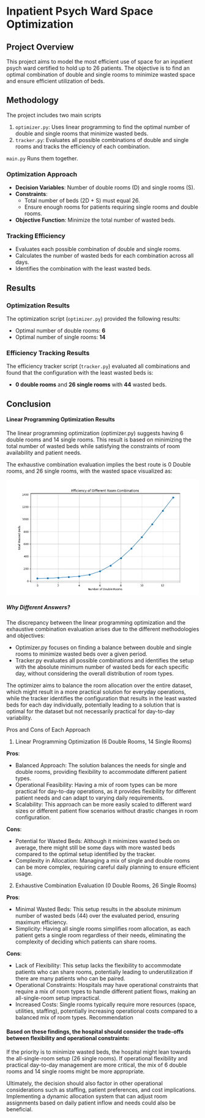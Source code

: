 # Inpatient Psych Ward Space Optimization

## Project Overview

This project aims to model the most efficient use of space for an inpatient psych ward certified to hold up to 26 patients. The objective is to find an optimal combination of double and single rooms to minimize wasted space and ensure efficient utilization of beds.

## Methodology

The project includes two main scripts
1. `optimizer.py`: Uses linear programming to find the optimal number of double and single rooms that minimize wasted beds.
2. `tracker.py`: Evaluates all possible combinations of double and single rooms and tracks the efficiency of each combination.


`main.py` Runs them together.

### Optimization Approach

- **Decision Variables**: Number of double rooms (D) and single rooms (S).
- **Constraints**: 
  - Total number of beds (2D + S) must equal 26.
  - Ensure enough rooms for patients requiring single rooms and double rooms.
- **Objective Function**: Minimize the total number of wasted beds.

### Tracking Efficiency

- Evaluates each possible combination of double and single rooms.
- Calculates the number of wasted beds for each combination across all days.
- Identifies the combination with the least wasted beds.

## Results

### Optimization Results

The optimization script (`optimizer.py`) provided the following results:

- Optimal number of double rooms: **6**
- Optimal number of single rooms: **14**

### Efficiency Tracking Results

The efficiency tracker script (`tracker.py`) evaluated all combinations and found that the configuration with the least wasted beds is:

- **0 double rooms** and **26 single rooms** with **44** wasted beds.

## Conclusion

#### Linear Programming Optimization Results
The linear programming optimization (optimizer.py) suggests having 6 double rooms and 14 single rooms. This result is based on minimizing the total number of wasted beds while satisfying the constraints of room availability and patient needs.

The exhaustive combination evaluation implies the best route is 0 Double rooms, and 26 single rooms, with the wasted space visualized as:

![Alt text](image.png)


##### Why Different Answers?

The discrepancy between the linear programming optimization and the exhaustive combination evaluation arises due to the different methodologies and objectives:

- Optimizer.py focuses on finding a balance between double and single rooms to minimize wasted beds over a given period.
- Tracker.py evaluates all possible combinations and identifies the setup with the absolute minimum number of wasted beds for each specific day, without considering the overall distribution of room types.


The optimizer aims to balance the room allocation over the entire dataset, which might result in a more practical solution for everyday operations, while the tracker identifies the configuration that results in the least wasted beds for each day individually, potentially leading to a solution that is optimal for the dataset but not necessarily practical for day-to-day variability.

Pros and Cons of Each Approach
1. Linear Programming Optimization (6 Double Rooms, 14 Single Rooms)

**Pros**:

- Balanced Approach: The solution balances the needs for single and double rooms, providing flexibility to accommodate different patient types.
- Operational Feasibility: Having a mix of room types can be more practical for day-to-day operations, as it provides flexibility for different patient needs and can adapt to varying daily requirements.
- Scalability: This approach can be more easily scaled to different ward sizes or different patient flow scenarios without drastic changes in room configuration.

**Cons**:

- Potential for Wasted Beds: Although it minimizes wasted beds on average, there might still be some days with more wasted beds compared to the optimal setup identified by the tracker.
- Complexity in Allocation: Managing a mix of single and double rooms can be more complex, requiring careful daily planning to ensure efficient usage.


2. Exhaustive Combination Evaluation (0 Double Rooms, 26 Single Rooms)

**Pros**:

- Minimal Wasted Beds: This setup results in the absolute minimum number of wasted beds (44) over the evaluated period, ensuring maximum efficiency.
- Simplicity: Having all single rooms simplifies room allocation, as each patient gets a single room regardless of their needs, eliminating the complexity of deciding which patients can share rooms.


**Cons**:

- Lack of Flexibility: This setup lacks the flexibility to accommodate patients who can share rooms, potentially leading to underutilization if there are many patients who can be paired.
- Operational Constraints: Hospitals may have operational constraints that require a mix of room types to handle different patient flows, making an all-single-room setup impractical.
- Increased Costs: Single rooms typically require more resources (space, utilities, staffing), potentially increasing operational costs compared to a balanced mix of room types.
Recommendation


#### Based on these findings, the hospital should consider the trade-offs between flexibility and operational constraints:

If the priority is to minimize wasted beds, the hospital might lean towards the all-single-room setup (26 single rooms).
If operational flexibility and practical day-to-day management are more critical, the mix of 6 double rooms and 14 single rooms might be more appropriate.

Ultimately, the decision should also factor in other operational considerations such as staffing, patient preferences, and cost implications. Implementing a dynamic allocation system that can adjust room assignments based on daily patient inflow and needs could also be beneficial.

